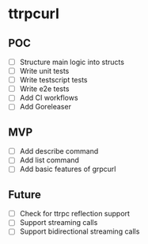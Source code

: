 # ttrpcurl

## POC

- [ ] Structure main logic into structs
- [ ] Write unit tests
- [ ] Write testscript tests
- [ ] Write e2e tests
- [ ] Add CI workflows
- [ ] Add Goreleaser

## MVP

- [ ] Add describe command
- [ ] Add list command
- [ ] Add basic features of grpcurl

## Future

- [ ] Check for ttrpc reflection support
- [ ] Support streaming calls
- [ ] Support bidirectional streaming calls
